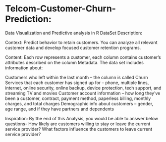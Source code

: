 # Telcom-Customer-Churn-Prediction:
Data Visualization and Predictive analysis in R
DataSet Description:

Context:
Predict behavior to retain customers. You can analyze all relevant customer data and develop focused customer retention programs.

Content:
Each row represents a customer, each column contains customer’s attributes described on the column Metadata.
The data set includes information about:

Customers who left within the last month – the column is called Churn
Services that each customer has signed up for – phone, multiple lines, internet, online security, online backup, device protection, tech support, and streaming TV and movies
Customer account information – how long they’ve been a customer, contract, payment method, paperless billing, monthly charges, and total charges
Demographic info about customers – gender, age range, and if they have partners and dependents

Inspiration:
By the end of this Analysis, you would be able to answer below questions-
How likely are customers willing to stay or leave the current service provider?
What factors influence the customers to leave current service provider?
